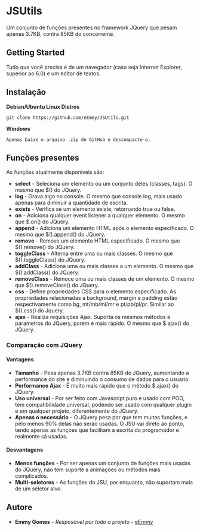 # JSUtils
Um conjunto de funções presentes no framework JQuery que pesam apenas 3.7KB, contra 85KB do concorrente.

## Getting Started
Tudo que você precisa é de um navegador (caso seja Internet Explorer, superior ao 6.0) e um editor de textos.

## Instalação
**Debian/Ubuntu Linux Distros**
```
git clone https://github.com/eEmmy/JSUtils.git
```

**Windows**
```
Apenas baixe o arquivo .zip do GitHub e descompacte-o.
```

## Funções presentes
As funções atualmente disponiveis são:

+ **select** - Seleciona um elemento ou um conjunto deles (classes, tags). O mesmo que $() do JQuery.
+ **log** - Grava algo no console. O mesmo que console.log, mais usado apenas para diminuir a quantidade de escrita.
+ **exists** - Verifica se um elemento existe, retornando true ou false.
+ **on** - Adiciona qualquer event listener a qualquer elemento. O mesmo que $.on() do JQuery.
+ **append** - Adiciona um elemento HTML após o elemento especificado. O mesmo que $().append() do JQuery.
+ **remove** - Remove um elemento HTML especificado. O mesmo que $().remove() do JQuery.
+ **toggleClass** - Alterna entre uma ou mais classes. O mesmo que $().toggleClass() do JQuery.
+ **addClass** - Adiciona uma ou mais classes a um elemento. O mesmo que $().addClass() do JQuery.
+ **removeClass** - Remoce uma ou mais classes de um elemento. O mesmo que $().removeClass() do JQuery. 
+ **css** - Define propriedades CSS para o elemento especificado. As propriedades relacionadas a background, margin e padding estão respectivamente como bg, mt/mb/ml/mr e pt/pb/pl/pr. Similar ao $().css() do Jquery.
+ **ajax** - Realiza requisições Ajax. Suporta os mesmos métodos e parametros do JQuery, porém é mais rápido. O mesmo que $.ajax() do JQuery.

### Comparação com JQuery
#### Vantagens
+ **Tamanho** - Pesa apenas 3.7KB contra 85KB do JQuery, aumentando a performance do site e diminuindo o consumo de dados para o usuario.
+ **Performance Ajax** - É muito mais rápido que o método $.ajax() do JQuery.
+ **Uso universal** - Por ser feito com Javascript puro e usado com POO, tem compatibilidade universal, podendo ser usado com qualquer plugin e em qualquer projeto, diferentemente do JQuery.
+ **Apenas o necessário** - O JQuery pesa por que tem muitas funções, e pelo menos 90% delas não serão usadas. O JSU vai direto ao ponto, tendo apenas as funçoes que facilitam a escrita do programador e realmente sã usadas.

#### Desvantagens
+ **Menos funções** - Por ser apenas um conjunto de funções mais usadas do JQuery, não tem suporte a animações ou métodos mais complicados.
+ **Multi-seletores** - As funções do JSU, por enquanto, não suportam mais de um seletor alvo.

## Autore
* **Emmy Gomes** - *Resposável por todo o projeto* - [eEmmy](https://github.com/eEmmy/)
